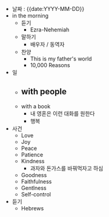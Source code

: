 - 날짜 : {{date:YYYY-MM-DD}}
- in the morning
	- 듣기
		- Ezra-Nehemiah
	- 말하기
		-  배우자 / 동역자 
	- 찬양
		- This is my father's world
		- 10,000 Reasons
- 일
	- with people
		- 
	- with a book
		- 내 영혼은 이런 대화를 원한다
		- 행복
- 사건
	- Love
	- Joy
	- Peace
	- Patience
	- Kindness
		- 과자와 돈가스를 바꿔먹자고 하심
	- Goodness
	- Faithfulness
	- Gentlness
	- Self-control
- 듣기
	- Hebrews 
